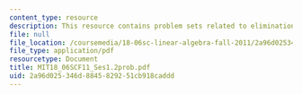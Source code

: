 ```yaml
---
content_type: resource
description: This resource contains problem sets related to elimination with matrices.
file: null
file_location: /coursemedia/18-06sc-linear-algebra-fall-2011/2a96d025346d8845829251cb918caddd_MIT18_06SCF11_Ses1.2prob.pdf
file_type: application/pdf
resourcetype: Document
title: MIT18_06SCF11_Ses1.2prob.pdf
uid: 2a96d025-346d-8845-8292-51cb918caddd
---
```

